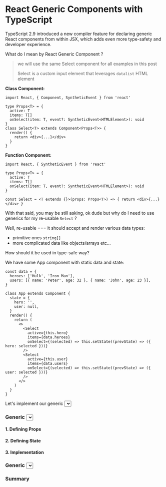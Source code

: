 # React Generic Components with TypeScript

TypeScript 2.9 introduced a new compiler feature for declaring generic React components from within JSX, which adds even more type-safety and developer experience.

What do I mean by React Generic Component ?

> we will use the same Select component for all examples in this post
>
> Select is a custom input element that leverages `datalist` HTML element

**Class Component:**

```tsx
import React, { Component, SyntheticEvent } from 'react'

type Props<T> = {
  active: T
  items: T[]
  onSelect(item: T, event?: SyntheticEvent<HTMLElement>): void
}
class Select<T> extends Component<Props<T>> {
  render() {
    return <div>{...}</div>
  }
}
```

**Function Component:**

```tsx
import React, { SyntheticEvent } from 'react'

type Props<T> = {
  active: T
  items: T[]
  onSelect(item: T, event?: SyntheticEvent<HTMLElement>): void
}

const Select = <T extends {}>(props: Props<T>) => { return <div>{...}</div> }
```

With that said, you may be still asking, ok dude but why do I need to use generics for my re-usable `Select` ?

Well, re-usable === it should accept and render various data types:

- primitive ones `string[]`
- more complicated data like objects/arrays etc...

How should it be used in type-safe way?

We have some App component with static data and state:

```tsx
const data = {
  heroes: ['Hulk', 'Iron Man'],
  users: [{ name: 'Peter', age: 32 }, { name: 'John', age: 23 }],
}

class App extends Component {
  state = {
    hero: '',
    user: null,
  }
  render() {
    return (
      <>
        <Select
          active={this.hero}
          items={data.heroes}
          onSelect={(selected) => this.setState((prevState) => ({ hero: selected }))}
        />
        <Select
          active={this.user}
          items={data.users}
          onSelect={(selected) => this.setState((prevState) => ({ user: selected }))}
        />
      </>
    )
  }
}
```

Let's implement our generic **<Select />** !

### Generic <Select/>

#### 1. Defining Props

#### 2. Defining State

#### 3. Implementation

### Generic <Select/> with render prop pattern

### Summary
